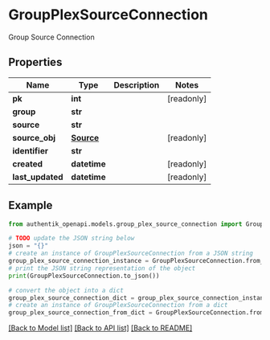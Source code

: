 # GroupPlexSourceConnection

Group Source Connection

## Properties

Name | Type | Description | Notes
------------ | ------------- | ------------- | -------------
**pk** | **int** |  | [readonly] 
**group** | **str** |  | 
**source** | **str** |  | 
**source_obj** | [**Source**](Source.md) |  | [readonly] 
**identifier** | **str** |  | 
**created** | **datetime** |  | [readonly] 
**last_updated** | **datetime** |  | [readonly] 

## Example

```python
from authentik_openapi.models.group_plex_source_connection import GroupPlexSourceConnection

# TODO update the JSON string below
json = "{}"
# create an instance of GroupPlexSourceConnection from a JSON string
group_plex_source_connection_instance = GroupPlexSourceConnection.from_json(json)
# print the JSON string representation of the object
print(GroupPlexSourceConnection.to_json())

# convert the object into a dict
group_plex_source_connection_dict = group_plex_source_connection_instance.to_dict()
# create an instance of GroupPlexSourceConnection from a dict
group_plex_source_connection_from_dict = GroupPlexSourceConnection.from_dict(group_plex_source_connection_dict)
```
[[Back to Model list]](../README.md#documentation-for-models) [[Back to API list]](../README.md#documentation-for-api-endpoints) [[Back to README]](../README.md)


